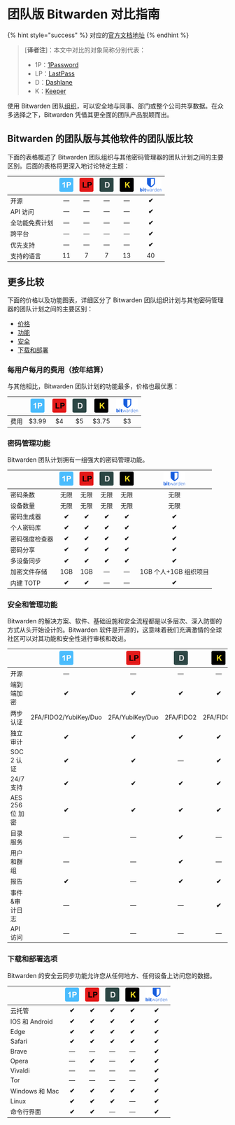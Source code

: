 # 团队版 Bitwarden 对比指南

{% hint style="success" %}
对应的[官方文档地址](https://bitwarden.com/help/article/why-choose-bitwarden-for-your-team/)
{% endhint %}

> \[**译者注**]：本文中对比的对象简称分别代表：
>
> * 1P：[1Password](https://1password.com/)
> * LP：[LastPass](https://www.lastpass.com/)
> * D：[Dashlane](https://www.dashlane.com/)
> * K：[Keeper](https://www.keepersecurity.com/zh\_CN/)

使用 Bitwarden 团队[组织](../organizations/organizations.md)，可以安全地与同事、部门或整个公司共享数据。在众多选择之下，Bitwarden 凭借其更全面的团队产品脱颖而出。

## Bitwarden 的团队版与其他软件的团队版比较 <a href="#comparing-bitwarden-teams-and-others" id="comparing-bitwarden-teams-and-others"></a>

下面的表格概述了 Bitwarden 团队组织与其他密码管理器的团队计划之间的主要区别。后面的表格将更深入地讨论特定主题：

|         | <img src="../.gitbook/assets/1p.png" alt="" data-size="original"> | <img src="../.gitbook/assets/lp.png" alt="" data-size="original">  | <img src="../.gitbook/assets/d.png" alt="" data-size="original">  |  <img src="../.gitbook/assets/k.png" alt="" data-size="original">  | <img src="../.gitbook/assets/bitwarden-logo-vertical-blue.png" alt="" data-size="original">  |
| ------- | :---------------------------------------------------------------: | :----------------------------------------------------------------: | :---------------------------------------------------------------: | :----------------------------------------------------------------: | :------------------------------------------------------------------------------------------: |
| 开源      |                                 —                                 |                                  —                                 |                                 —                                 |                                  —                                 |                                            **✔︎**                                            |
| API 访问  |                                 —                                 |                                 —                                  |                                 —                                 |                                  —                                 |                                            **✔︎**                                            |
| 全功能免费计划 |                                 —                                 |                                  —                                 |                                 —                                 |                                  —                                 |                                            **✔︎**                                            |
| 跨平台     |                                 —                                 |                                  —                                 |                                 —                                 |                                  —                                 |                                            **✔︎**                                            |
| 优先支持    |                                 —                                 |                                  —                                 |                                 —                                 |                                  —                                 |                                            **✔︎**                                            |
| 支持的语言   |                                 11                                |                                  7                                 |                                 7                                 |                                 13                                 |                                              40                                              |

## 更多比较 <a href="#more-comparisons" id="more-comparisons"></a>

下面的价格以及功能图表，详细区分了 Bitwarden 团队组织计划与其他密码管理器的团队计划之间的主要区别：

* [价格](bitwarden-for-teams-comparison-guide.md#cost-per-user-per-month-billed-annually)
* [功能](bitwarden-for-teams-comparison-guide.md#password-management-features)
* [安全](bitwarden-for-teams-comparison-guide.md#security-and-administration-features)
* [下载和部署](bitwarden-for-teams-comparison-guide.md#download-and-deployment-options)

### 每用户每月的费用（按年结算） <a href="#cost-per-user-per-month-billed-annually" id="cost-per-user-per-month-billed-annually"></a>

与其他相比，Bitwarden 团队计划的功能最多，价格也最优惠：

|    | <img src="../.gitbook/assets/1p.png" alt="" data-size="original">  | <img src="../.gitbook/assets/lp.png" alt="" data-size="original">  | <img src="../.gitbook/assets/d.png" alt="" data-size="original">  | <img src="../.gitbook/assets/k.png" alt="" data-size="original">  | <img src="../.gitbook/assets/bitwarden-logo-vertical-blue.png" alt="" data-size="original">  |
| -- | :----------------------------------------------------------------: | :----------------------------------------------------------------: | :---------------------------------------------------------------: | :---------------------------------------------------------------: | :------------------------------------------------------------------------------------------: |
| 费用 |                                $3.99                               |                                 $4                                 |                                 $5                                |                               $3.75                               |                                              $3                                              |

### 密码管理功能 <a href="#password-management-features" id="password-management-features"></a>

Bitwarden 团队计划拥有一组强大的密码管理功能。

|         | <img src="../.gitbook/assets/1p.png" alt="" data-size="original"> | <img src="../.gitbook/assets/lp.png" alt="" data-size="original"> | <img src="../.gitbook/assets/d.png" alt="" data-size="original"> | <img src="../.gitbook/assets/k.png" alt="" data-size="original"> | <img src="../.gitbook/assets/bitwarden-logo-vertical-blue.png" alt="" data-size="original"> |
| ------- | :---------------------------------------------------------------: | :---------------------------------------------------------------: | :--------------------------------------------------------------: | :--------------------------------------------------------------: | :-----------------------------------------------------------------------------------------: |
| 密码条数    |                                 无限                                |                                 无限                                |                                无限                                |                                无限                                |                                              无限                                             |
| 设备数量    |                                 无限                                |                                 无限                                |                                无限                                |                                无限                                |                                              无限                                             |
| 密码生成器   |                               **✔︎**                              |                               **✔︎**                              |                              **✔︎**                              |                              **✔︎**                              |                                            **✔︎**                                           |
| 个人密码库   |                               **✔︎**                              |                               **✔︎**                              |                              **✔︎**                              |                              **✔︎**                              |                                            **✔︎**                                           |
| 密码强度检查器 |                               **✔︎**                              |                               **✔︎**                              |                              **✔︎**                              |                              **✔︎**                              |                                            **✔︎**                                           |
| 密码分享    |                               **✔︎**                              |                               **✔︎**                              |                              **✔︎**                              |                              **✔︎**                              |                                            **✔︎**                                           |
| 多设备同步   |                               **✔︎**                              |                               **✔︎**                              |                              **✔︎**                              |                              **✔︎**                              |                                            **✔︎**                                           |
| 加密文件存储  |                                1GB                                |                                1GB                                |                                 —                                |                                 —                                |                                       1GB 个人+1GB 组织项目                                       |
| 内建 TOTP |                               **✔︎**                              |                               **✔︎**                              |                                 —                                |                                 —                                |                                            **✔︎**                                           |

### 安全和管理功能 <a href="#security-and-administration-features" id="security-and-administration-features"></a>

Bitwarden 的解决方案、软件、基础设施和安全流程都是以多层次、深入防御的方式从头开始设计的。Bitwarden 软件是开源的，这意味着我们充满激情的全球社区可以对其功能和安全性进行审核和改进。

|              | <img src="../.gitbook/assets/1p.png" alt="" data-size="original"> | <img src="../.gitbook/assets/lp.png" alt="" data-size="original"> | <img src="../.gitbook/assets/d.png" alt="" data-size="original"> | <img src="../.gitbook/assets/k.png" alt="" data-size="original"> | <img src="../.gitbook/assets/bitwarden-logo-vertical-blue.png" alt="" data-size="original"> |
| ------------ | :---------------------------------------------------------------: | :---------------------------------------------------------------: | :--------------------------------------------------------------: | :--------------------------------------------------------------: | :-----------------------------------------------------------------------------------------: |
| 开源           |                                 —                                 |                                 —                                 |                                 —                                |                                 —                                |                                            **✔︎**                                           |
| 端到端加密        |                               **✔︎**                              |                               **✔︎**                              |                              **✔︎**                              |                              **✔︎**                              |                                            **✔︎**                                           |
| 两步认证         |                       2FA/FIDO2/YubiKey/Duo                       |                          2FA/YubiKey/Duo                          |                             2FA/FIDO2                            |                             2FA/FIDO2                            |                                    2FA/FIDO2/YubiKey/Duo                                    |
| 独立审计         |                               **✔︎**                              |                               **✔︎**                              |                              **✔︎**                              |                              **✔︎**                              |                                            **✔︎**                                           |
| SOC 2 认证     |                               **✔︎**                              |                               **✔︎**                              |                                 —                                |                              **✔︎**                              |                                            **✔︎**                                           |
| 24/7 支持      |                               **✔︎**                              |                               **✔︎**                              |                              **✔︎**                              |                              **✔︎**                              |                                          24 小时+优先支持                                         |
| AES 256 位 加密 |                               **✔︎**                              |                               **✔︎**                              |                              **✔︎**                              |                              **✔︎**                              |                                            **✔︎**                                           |
| 目录服务         |                                 —                                 |                                 —                                 |                              **✔︎**                              |                                 —                                |                                            **✔︎**                                           |
| 用户和群组        |                                 —                                 |                                 —                                 |                              **✔︎**                              |                                 —                                |                                            **✔︎**                                           |
| 报告           |                               **✔︎**                              |                                 —                                 |                              **✔︎**                              |                              **✔︎**                              |                                            **✔︎**                                           |
| 事件&审计日志      |                                 —                                 |                                 —                                 |                                 —                                |                              **✔︎**                              |                                            **✔︎**                                           |
| API 访问       |                                 —                                 |                                 —                                 |                                 —                                |                                 —                                |                                            **✔︎**                                           |

### 下载和部署选项 <a href="#download-and-deployment-options" id="download-and-deployment-options"></a>

Bitwarden 的安全云同步功能允许您从任何地方、任何设备上访问您的数据。

|               | <img src="../.gitbook/assets/1p.png" alt="" data-size="original"> | <img src="../.gitbook/assets/lp.png" alt="" data-size="original"> | <img src="../.gitbook/assets/d.png" alt="" data-size="original"> | <img src="../.gitbook/assets/k.png" alt="" data-size="original"> | <img src="../.gitbook/assets/bitwarden-logo-vertical-blue.png" alt="" data-size="original"> |
| ------------- | :---------------------------------------------------------------: | :---------------------------------------------------------------: | :--------------------------------------------------------------: | :--------------------------------------------------------------: | :-----------------------------------------------------------------------------------------: |
| 云托管           |                               **✔︎**                              |                               **✔︎**                              |                              **✔︎**                              |                              **✔︎**                              |                                            **✔︎**                                           |
| IOS 和 Android |                               **✔︎**                              |                               **✔︎**                              |                              **✔︎**                              |                              **✔︎**                              |                                            **✔︎**                                           |
| Edge          |                               **✔︎**                              |                               **✔︎**                              |                              **✔︎**                              |                              **✔︎**                              |                                            **✔︎**                                           |
| Safari        |                               **✔︎**                              |                               **✔︎**                              |                              **✔︎**                              |                              **✔︎**                              |                                            **✔︎**                                           |
| Brave         |                                 —                                 |                                 —                                 |                                 —                                |                                 —                                |                                            **✔︎**                                           |
| Opera         |                                 —                                 |                               **✔︎**                              |                                 —                                |                              **✔︎**                              |                                            **✔︎**                                           |
| Vivaldi       |                                 —                                 |                                 —                                 |                                 —                                |                                 —                                |                                            **✔︎**                                           |
| Tor           |                                 —                                 |                                 —                                 |                                 —                                |                                 —                                |                                            **✔︎**                                           |
| Windows 和 Mac |                               **✔︎**                              |                               **✔︎**                              |                              **✔︎**                              |                              **✔︎**                              |                                            **✔︎**                                           |
| Linux         |                               **✔︎**                              |                               **✔︎**                              |                              **✔︎**                              |                                 —                                |                                            **✔︎**                                           |
| 命令行界面         |                               **✔︎**                              |                               **✔︎**                              |                                 —                                |                                 —                                |                                            **✔︎**                                           |
